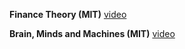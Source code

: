 **Finance Theory (MIT)** [video](https://www.youtube.com/watch?v=HdHlfiOAJyE&list=PLUl4u3cNGP63B2lDhyKOsImI7FjCf6eDW)

**Brain, Minds and Machines (MIT)** [video](https://www.youtube.com/watchv=_svW8NV1A6k&list=PLUl4u3cNGP61RTZrT3MIAikp2G5EEvTjf)
